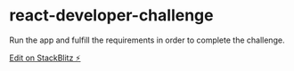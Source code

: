 # react-developer-challenge

Run the app and fulfill the requirements in order to complete the challenge.

[Edit on StackBlitz ⚡️](https://stackblitz.com/edit/react-developer-challenge)

